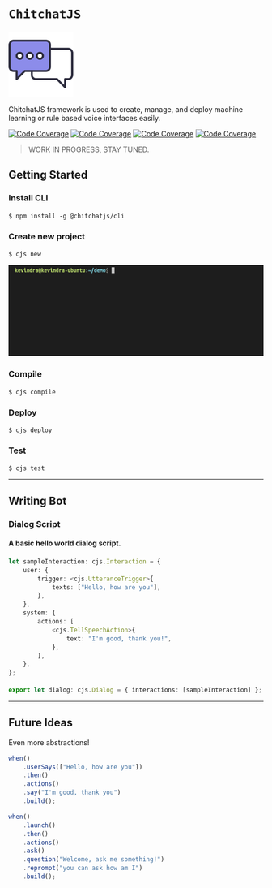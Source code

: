 # `ChitchatJS`

![](./images/logo/128x128.png)

ChitchatJS framework is used to create, manage, and deploy machine learning or rule based voice interfaces easily.

[![Code Coverage][coverage-badge]][coverage-link]
[![Code Coverage][core-badge]][core-link]
[![Code Coverage][cli-badge]][cli-link]
[![Code Coverage][alexa-badge]][alexa-link]

> WORK IN PROGRESS, STAY TUNED.

## Getting Started

### Install CLI

```
$ npm install -g @chitchatjs/cli
```

### Create new project

```
$ cjs new
```

![](./images/gifs/create-project.gif)

### Compile

```
$ cjs compile
```

### Deploy

```
$ cjs deploy
```

### Test

```
$ cjs test
```

---

## Writing Bot

### Dialog Script

#### A basic hello world dialog script.

```typescript
let sampleInteraction: cjs.Interaction = {
    user: {
        trigger: <cjs.UtteranceTrigger>{
            texts: ["Hello, how are you"],
        },
    },
    system: {
        actions: [
            <cjs.TellSpeechAction>{
                text: "I'm good, thank you!",
            },
        ],
    },
};

export let dialog: cjs.Dialog = { interactions: [sampleInteraction] };
```

---

## Future Ideas

Even more abstractions!

```typescript
when()
    .userSays(["Hello, how are you"])
    .then()
    .actions()
    .say("I'm good, thank you")
    .build();
```

```typescript
when()
    .launch()
    .then()
    .actions()
    .ask()
    .question("Welcome, ask me something!")
    .reprompt("you can ask how am I")
    .build();
```

[coverage-badge]: https://codecov.io/gh/chitchatjs/chitchatjs/branch/main/graph/badge.svg
[coverage-link]: https://codecov.io/gh/chitchatjs/chitchatjs
[core-badge]: https://codecov.io/gh/chitchatjs/chitchatjs/branch/main/graph/badge.svg?flag=core
[core-link]: https://codecov.io/gh/chitchatjs/chitchatjs
[cli-badge]: https://codecov.io/gh/chitchatjs/chitchatjs/branch/main/graph/badge.svg?flag=core
[cli-link]: https://codecov.io/gh/chitchatjs/chitchatjs
[alexa-badge]: https://codecov.io/gh/chitchatjs/chitchatjs/branch/main/graph/badge.svg?flag=core
[alexa-link]: https://codecov.io/gh/chitchatjs/chitchatjs
[core-package]: ./packages/core
[cli-package]: ./packages/cli
[alexa-package]: ./packages/alexa
[core-npm-badge]: https://img.shields.io/npm/v/@chitchatjs/core.svg
[cli-npm-badge]: https://img.shields.io/npm/v/@chitchatjs/cli.svg
[alexa-npm-badge]: https://img.shields.io/npm/v/@chitchatjs/alexa.svg
[core-npm-link]: https://www.npmjs.com/package/@chitchatjs/core
[cli-npm-link]: https://www.npmjs.com/package/@chitchatjs/cli
[alexa-npm-link]: https://www.npmjs.com/package/@chitchatjs/alexa
[core-issues-badge]: https://img.shields.io/github/issues/chitchatjs/chitchatjs/package:%20core?label=issues
[cli-issues-badge]: https://img.shields.io/github/issues/chitchatjs/chitchatjs/package:%20cli?label=issues
[alexa-issues-badge]: https://img.shields.io/github/issues/chitchatjs/chitchatjs/package:%20alexa?label=issues
[core-issues-link]: https://github.com/chitchatjs/chitchatjs/issues?q=is%3Aopen+is%3Aissue+label%3A"package%3A+core"
[cli-issues-link]: https://github.com/chitchatjs/chitchatjs/issues?q=is%3Aopen+is%3Aissue+label%3A"package%3A+cli"
[alexa-issues-link]: https://github.com/chitchatjs/chitchatjs/issues?q=is%3Aopen+is%3Aissue+label%3A"package%3A+alexa"
